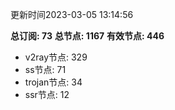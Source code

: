 更新时间2023-03-05 13:14:56

**总订阅: 73**
**总节点: 1167**
**有效节点: 446**
- v2ray节点: 329
- ss节点: 71
- trojan节点: 34
- ssr节点: 12
